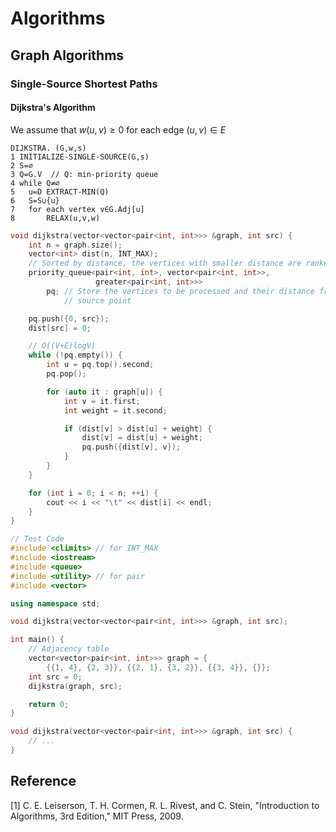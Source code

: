 # Algorithms

## Graph Algorithms

### Single-Source Shortest Paths

#### Dijkstra's Algorithm

We assume that $w(u, v) \geq 0$ for each edge $(u, v)\in E$

```pseudocode
DIJKSTRA. (G,w,s)
1 INITIALIZE-SINGLE-SOURCE(G,s)
2 S=∅
3 Q=G.V  // Q: min-priority queue
4 while Q≠∅
5 	u=D EXTRACT-MIN(Q)
6 	S=S∪{u}
7 	for each vertex v∈G.Adj[u]
8 		RELAX(u,v,w)
```

```c++
void dijkstra(vector<vector<pair<int, int>>> &graph, int src) {
    int n = graph.size();
    vector<int> dist(n, INT_MAX);
    // Sorted by distance, the vertices with smaller distance are ranked first.
    priority_queue<pair<int, int>, vector<pair<int, int>>,
                   greater<pair<int, int>>>
        pq; // Store the vertices to be processed and their distance from the
            // source point

    pq.push({0, src});
    dist[src] = 0;

    // O((V+E)logV)
    while (!pq.empty()) {
        int u = pq.top().second;
        pq.pop();

        for (auto it : graph[u]) {
            int v = it.first;
            int weight = it.second;

            if (dist[v] > dist[u] + weight) {
                dist[v] = dist[u] + weight;
                pq.push({dist[v], v});
            }
        }
    }

    for (int i = 0; i < n; ++i) {
        cout << i << "\t" << dist[i] << endl;
    }
}

```

```c++
// Test Code
#include <climits> // for INT_MAX
#include <iostream>
#include <queue>
#include <utility> // for pair
#include <vector>

using namespace std;

void dijkstra(vector<vector<pair<int, int>>> &graph, int src);

int main() {
    // Adjacency table
    vector<vector<pair<int, int>>> graph = {
        {{1, 4}, {2, 3}}, {{2, 1}, {3, 2}}, {{3, 4}}, {}};
    int src = 0;
    dijkstra(graph, src);

    return 0;
}

void dijkstra(vector<vector<pair<int, int>>> &graph, int src) {
    // ...
}
```



## Reference

[1] C. E. Leiserson, T. H. Cormen, R. L. Rivest, and C. Stein, "Introduction to Algorithms, 3rd Edition," MIT Press, 2009.
